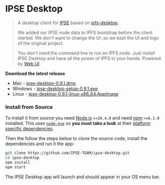 # IPSE Desktop

> A desktop client for [IPSE](https://ipse.io) based on [ipfs-desktop](https://github.com/ipfs-shipyard/ipfs-desktop).
>
> We added our IPSE node data to IPFS bootstrap before the client started.
> We don't want to change the UI ,so we kept the UI and logo of the original project. 
>
> You don't need the command line to run an IPFS node. Just install IPSE Desktop and have all the power of IPFS in your hands. Powered by [Web UI](https://github.com/ipfs-shipyard/ipfs-webui).

**Download the latest release**

- Mac - [ipse-desktop-0.9.1.dmg](https://github.com/IPSE-TEAM/ipse-desktop/releases/download/v0.9.1/ipse-desktop-0.9.1.dmg)
- Windows - [ipse-desktop-setup-0.9.1.exe](https://github.com/IPSE-TEAM/ipse-desktop/releases/download/v0.9.1/ipse-desktop-setup-0.9.1.exe) 
- Linux - [ipse-desktop-0.9.1-linux-x86_64.AppImage](https://github.com/IPSE-TEAM/ipse-desktop/releases/download/v0.9.1/ipse-desktop-0.9.1-linux-x86_64.AppImage)
### Install from Source

To install it from source you need [Node.js](https://nodejs.org/en/) `>=10.4.0` and
need [npm](npmjs.org) `>=6.1.0` installed. This uses [`node-gyp`](https://github.com/nodejs/node-gyp) so **you must take a look** at their [platform specific dependencies](https://github.com/nodejs/node-gyp#installation).

Then the follow the steps below to clone the source code, install the dependencies and run it the app:

```bash
git clone https://github.com/IPSE-TEAM/ipse-desktop.git
cd ipse-desktop
npm install
npm start
```

The IPSE Desktop app will launch and should appear in your OS menu bar.


